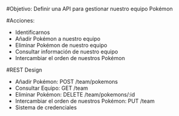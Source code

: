 #Objetivo:
Definir una API para gestionar nuestro equipo Pokémon

#Acciones:
- Identificarnos
- Añadir Pokémon a nuestro equipo
- Eliminar Pokémon de nuestro equipo
- Consultar información de nuestro equipo
- Intercambiar el orden de nuestros Pokémon


#REST Design
- Añadir Pokémon: POST /team/pokemons
- Consultar Equipo: GET /team 
- Eliminar Pokémon: DELETE /team/pokemons/:id
- Intercambiar el orden de nuestros Pokémon: PUT /team
- Sistema de credenciales